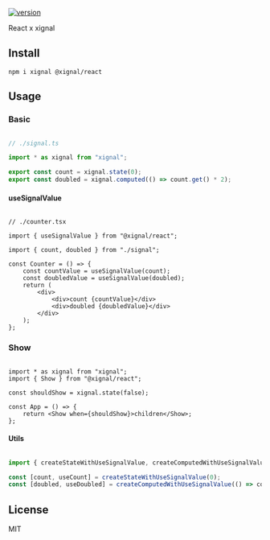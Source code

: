 [![version](https://badgen.net/npm/v/@xignal/react)](https://www.npmjs.com/package/@xignal/react)

React x xignal

## Install

`npm i xignal @xignal/react`

## Usage

### Basic

```ts

// ./signal.ts

import * as xignal from "xignal";

export const count = xignal.state(0);
export const doubled = xignal.computed(() => count.get() * 2);

```

#### useSignalValue

```tsx

// ./counter.tsx

import { useSignalValue } from "@xignal/react";

import { count, doubled } from "./signal";

const Counter = () => {
	const countValue = useSignalValue(count);
	const doubledValue = useSignalValue(doubled);
	return (
		<div>
			<div>count {countValue}</div>
			<div>doubled {doubledValue}</div>
		</div>
	);
};

```

### Show

```tsx

import * as xignal from "xignal";
import { Show } from "@xignal/react";

const shouldShow = xignal.state(false);

const App = () => {
	return <Show when={shouldShow}>children</Show>;
};

```

#### Utils

```ts

import { createStateWithUseSignalValue, createComputedWithUseSignalValue } from "@xignal/react";

const [count, useCount] = createStateWithUseSignalValue(0);
const [doubled, useDoubled] = createComputedWithUseSignalValue(() => count.get() * 2);

```

## License

MIT